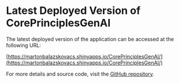 # Latest Deployed Version of CorePrinciplesGenAI

The latest deployed version of the application can be accessed at the following URL:

[https://martonbalazskovacs.shinyapps.io/CorePrinciplesGenAI/](https://martonbalazskovacs.shinyapps.io/CorePrinciplesGenAI/)

For more details and source code, visit the [GitHub repository](https://github.com/marton-balazs-kovacs/CorePrinciplesGenAI).